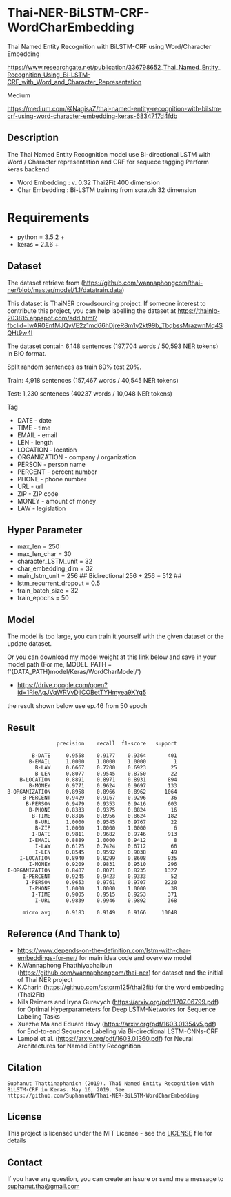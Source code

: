 # Thai-NER-BiLSTM-CRF-WordCharEmbedding
Thai Named Entity Recognition with BiLSTM-CRF using Word/Character Embedding

https://www.researchgate.net/publication/336798652_Thai_Named_Entity_Recognition_Using_Bi-LSTM-CRF_with_Word_and_Character_Representation

Medium

https://medium.com/@NagisaZ/thai-named-entity-recognition-with-bilstm-crf-using-word-character-embedding-keras-6834717d4fdb

## Description

The Thai Named Entity Recognition model use Bi-directional LSTM with Word / Character representation and CRF for sequece tagging
Perform keras backend

- Word Embedding : v. 0.32 Thai2Fit 400 dimension
- Char Embedding : Bi-LSTM training from scratch 32 dimension

# Requirements

* python = 3.5.2 +
* keras = 2.1.6 +

## Dataset

The dataset retrieve from (https://github.com/wannaphongcom/thai-ner/blob/master/model/1.1/datatrain.data)

This dataset is ThaiNER crowdsourcing project. 
If someone interest to contribute this project, you can help labelling the dataset at https://thainlp-203815.appspot.com/add.html?fbclid=IwAR0EnfMJQyVE2z1md66hDjreR8m1y2kt99b_TbqbssMrazwnMq4SQHt9w4I

The dataset contain 6,148 sentences (197,704 words / 50,593 NER tokens) in BIO format. 

Split random sentences as train 80% test 20%. 

Train: 4,918 sentences (157,467 words / 40,545 NER tokens‬)

Test: 1,230 sentences (40237 words / 10,048 NER tokens)

Tag

- DATE - date
- TIME - time
- EMAIL - email
- LEN - length
- LOCATION - location
- ORGANIZATION - company / organization
- PERSON - person name
- PERCENT - percent number
- PHONE - phone number
- URL - url
- ZIP - ZIP code
- MONEY - amount of money
- LAW - legislation

## Hyper Parameter

- max_len = 250
- max_len_char = 30
- character_LSTM_unit = 32
- char_embedding_dim = 32
- main_lstm_unit = 256 ## Bidirectional 256 + 256 = 512 ##
- lstm_recurrent_dropout = 0.5
- train_batch_size = 32
- train_epochs = 50

## Model

The model is too large, you can train it yourself with the given dataset or the update dataset.

Or you can download my model weight at this link below and save in your model path (For me, MODEL_PATH = f'{DATA_PATH}model/Keras/WordCharModel/')

- https://drive.google.com/open?id=1RIeAgJVqWRVvDjlCOBetTYHmyea9XYg5

the result shown below use ep.46 from 50 epoch


## Result
```
                precision    recall  f1-score   support

        B-DATE     0.9558    0.9177    0.9364       401
       B-EMAIL     1.0000    1.0000    1.0000         1
         B-LAW     0.6667    0.7200    0.6923        25
         B-LEN     0.8077    0.9545    0.8750        22
    B-LOCATION     0.8891    0.8971    0.8931       894
       B-MONEY     0.9771    0.9624    0.9697       133
B-ORGANIZATION     0.8958    0.8966    0.8962      1064
     B-PERCENT     0.9429    0.9167    0.9296        36
      B-PERSON     0.9479    0.9353    0.9416       603
       B-PHONE     0.8333    0.9375    0.8824        16
        B-TIME     0.8316    0.8956    0.8624       182
         B-URL     1.0000    0.9545    0.9767        22
         B-ZIP     1.0000    1.0000    1.0000         6
        I-DATE     0.9811    0.9682    0.9746       913
       I-EMAIL     0.8889    1.0000    0.9412         8
         I-LAW     0.6125    0.7424    0.6712        66
         I-LEN     0.8545    0.9592    0.9038        49
    I-LOCATION     0.8940    0.8299    0.8608       935
       I-MONEY     0.9209    0.9831    0.9510       296
I-ORGANIZATION     0.8407    0.8071    0.8235      1327
     I-PERCENT     0.9245    0.9423    0.9333        52
      I-PERSON     0.9653    0.9761    0.9707      2220
       I-PHONE     1.0000    1.0000    1.0000        38
        I-TIME     0.9005    0.9515    0.9253       371
         I-URL     0.9839    0.9946    0.9892       368

     micro avg     0.9183    0.9149    0.9166     10048
```

## Reference (And Thank to)

- https://www.depends-on-the-definition.com/lstm-with-char-embeddings-for-ner/ for main idea code and overview model
- K.Wannaphong Phatthiyaphaibun (https://github.com/wannaphongcom/thai-ner) for dataset and the initial of Thai NER project
- K.Charin (https://github.com/cstorm125/thai2fit) for the word embbeding (Thai2Fit)
- Nils Reimers and Iryna Gurevych (https://arxiv.org/pdf/1707.06799.pdf) for Optimal Hyperparameters for Deep LSTM-Networks for Sequence Labeling Tasks
- Xuezhe Ma and Eduard Hovy (https://arxiv.org/pdf/1603.01354v5.pdf) for End-to-end Sequence Labeling via Bi-directional LSTM-CNNs-CRF
- Lampel et al. (https://arxiv.org/pdf/1603.01360.pdf) for Neural Architectures for Named Entity Recognition

## Citation

```
Suphanut Thattinaphanich (2019). Thai Named Entity Recognition with BiLSTM-CRF in Keras. May 16, 2019. See https://github.com/SuphanutN/Thai-NER-BiLSTM-WordCharEmbedding
```

## License

This project is licensed under the MIT License - see the [LICENSE](LICENSE) file for details

## Contact

If you have any question, you can create an issure or send me a message to suphanut.tha@gmail.com
